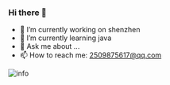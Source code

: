### Hi there 👋

<!--
**demonsheart/demonsheart** is a ✨ _special_ ✨ repository because its `README.md` (this file) appears on your GitHub profile.

Here are some ideas to get you started:

- 👯 I’m looking to collaborate on 
- 🤔 I’m looking for help with ...
- 😄 Pronouns: ...
- ⚡ Fun fact: ...

![](https://visitor-badge.glitch.me/badge?page_id=demonsheart.readme)
-->
- 🔭 I’m currently working on shenzhen
- 🌱 I’m currently learning java
- 💬 Ask me about ...
- 📫 How to reach me: 2509875617@qq.com


![info](https://github-readme-stats.vercel.app/api?username=demonsheart&show_icons=true&count_private=true&hide=prs&theme=default_repocard)
